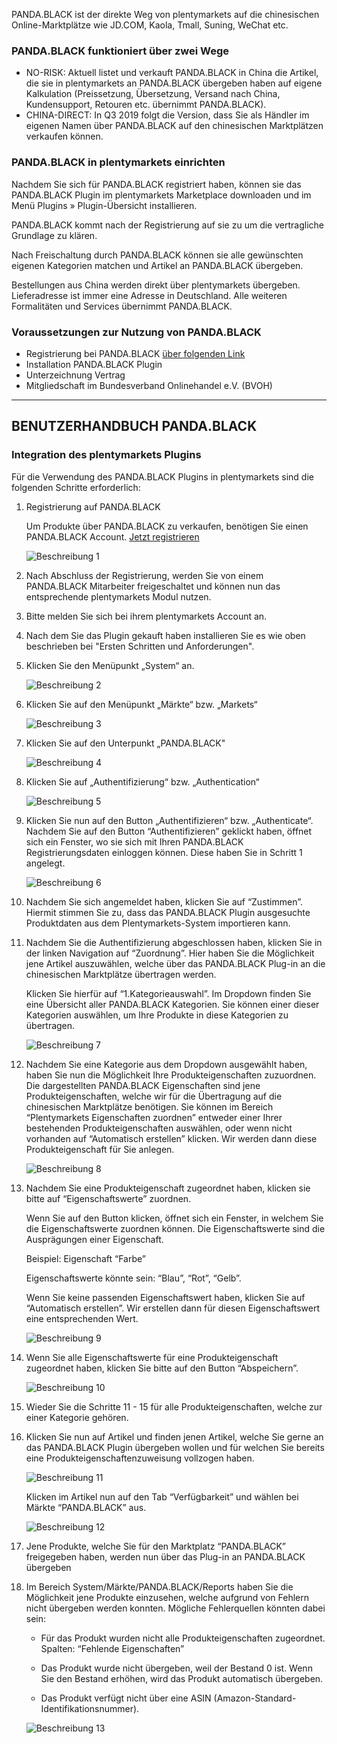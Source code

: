 PANDA.BLACK ist der direkte Weg von plentymarkets auf die chinesischen Online-Marktplätze wie JD.COM, Kaola, Tmall,
Suning, WeChat etc.

### PANDA.BLACK funktioniert über zwei Wege
* NO-RISK: Aktuell listet und verkauft PANDA.BLACK in China die Artikel, die sie in plentymarkets an PANDA.BLACK
  übergeben haben auf eigene Kalkulation (Preissetzung, Übersetzung, Versand nach China, Kundensupport, Retouren etc.
  übernimmt PANDA.BLACK). 
* CHINA-DIRECT: In Q3 2019 folgt die Version, dass Sie als Händler im eigenen Namen über PANDA.BLACK auf den
  chinesischen Marktplätzen verkaufen können.

### PANDA.BLACK in plentymarkets einrichten
Nachdem Sie sich für PANDA.BLACK registriert haben, können sie das PANDA.BLACK Plugin im plentymarkets Marketplace
downloaden und im Menü Plugins » Plugin-Übersicht installieren.

PANDA.BLACK kommt nach der Registrierung auf sie zu um die vertragliche Grundlage zu klären.

Nach Freischaltung durch PANDA.BLACK können sie alle gewünschten eigenen Kategorien matchen und Artikel an PANDA.BLACK
übergeben.

Bestellungen aus China werden direkt über plentymarkets übergeben. Lieferadresse ist immer eine Adresse in Deutschland.
Alle weiteren Formalitäten und Services übernimmt PANDA.BLACK.

### Voraussetzungen zur Nutzung von PANDA.BLACK
* Registrierung bei PANDA.BLACK <a href="https://pb.i-ways-network.org/register" target="_blank">über folgenden Link</a>
* Installation PANDA.BLACK Plugin
* Unterzeichnung Vertrag
* Mitgliedschaft im Bundesverband Onlinehandel e.V. (BVOH)

___

## BENUTZERHANDBUCH PANDA.BLACK

### Integration des plentymarkets Plugins

Für die Verwendung des PANDA.BLACK Plugins in plentymarkets sind die folgenden Schritte erforderlich:

1. Registrierung auf PANDA.BLACK

    <div class="alert alert-warning">
        Um Produkte über PANDA.BLACK zu verkaufen, benötigen Sie einen PANDA.BLACK Account.
        <a href="https://pb.i-ways-network.org/register" target="_blank">Jetzt registrieren</a>
    </div>
    
    ![Beschreibung 1](https://cdnmp.plentymarkets.com/9470/meta/images/description_1.png?raw=true)

2. Nach Abschluss der Registrierung, werden Sie von einem PANDA.BLACK Mitarbeiter freigeschaltet und können nun das
   entsprechende plentymarkets Modul nutzen.

3. Bitte melden Sie sich bei ihrem plentymarkets Account an.

4. Nach dem Sie das Plugin gekauft haben installieren Sie es wie oben beschrieben bei "Ersten Schritten und Anforderungen".
  
5.  Klicken Sie den Menüpunkt „System“ an.

    ![Beschreibung 2](https://cdnmp.plentymarkets.com/9470/meta/images/description_2.png?raw=true)
    
6.  Klicken Sie auf den Menüpunkt „Märkte“ bzw. „Markets“

    ![Beschreibung 3](https://cdnmp.plentymarkets.com/9470/meta/images/description_3.png?raw=true)
    
7.  Klicken Sie auf den Unterpunkt „PANDA.BLACK"

    ![Beschreibung 4](https://cdnmp.plentymarkets.com/9470/meta/images/description_4.png?raw=true)

8.  Klicken Sie auf „Authentifizierung“ bzw. „Authentication“

    ![Beschreibung 5](https://cdn03.plentymarkets.com/3hag18jcluec/frontend/pb_3.png)

9.  Klicken Sie nun auf den Button „Authentifizieren“ bzw. „Authenticate“. Nachdem Sie auf den Button “Authentifizieren” geklickt haben, öffnet sich ein Fenster, wo sie sich mit Ihren PANDA.BLACK Registrierungsdaten einloggen können. Diese haben Sie in Schritt 1 angelegt.

    ![Beschreibung 6](https://cdn03.plentymarkets.com/3hag18jcluec/frontend/pb_5.png)
    
10. Nachdem Sie sich angemeldet haben, klicken Sie auf “Zustimmen”. Hiermit stimmen Sie zu, dass das PANDA.BLACK Plugin ausgesuchte Produktdaten aus dem Plentymarkets-System importieren kann.
    
11. Nachdem Sie die Authentifizierung abgeschlossen haben, klicken Sie in der linken Navigation auf “Zuordnung”. Hier haben Sie die Möglichkeit jene Artikel auszuwählen, welche über das PANDA.BLACK Plug-in an die chinesischen Marktplätze übertragen werden. 
    
    Klicken Sie hierfür auf “1.Kategorieauswahl”. Im Dropdown finden Sie eine Übersicht aller PANDA.BLACK Kategorien. Sie können einer dieser Kategorien auswählen, um Ihre Produkte in diese Kategorien zu übertragen.  
    
    ![Beschreibung 7](https://cdn03.plentymarkets.com/3hag18jcluec/frontend/pb_8.png)
    
12. Nachdem Sie eine Kategorie aus dem Dropdown ausgewählt haben, haben Sie nun die Möglichkeit Ihre Produkteigenschaften zuzuordnen. Die dargestellten PANDA.BLACK Eigenschaften sind jene Produkteigenschaften, welche wir für die Übertragung auf die chinesischen Marktplätze benötigen. Sie können im Bereich “Plentymarkets Eigenschaften zuordnen” entweder einer Ihrer bestehenden Produkteigenschaften auswählen, oder wenn nicht vorhanden auf “Automatisch erstellen” klicken. Wir werden dann diese Produkteigenschaft für Sie anlegen. 

    ![Beschreibung 8](https://cdn03.plentymarkets.com/3hag18jcluec/frontend/pb_9.png)
    
13. Nachdem Sie eine Produkteigenschaft zugeordnet haben, klicken sie bitte auf “Eigenschaftswerte” zuordnen.
    
    Wenn Sie auf den Button klicken, öffnet sich ein Fenster, in welchem Sie die Eigenschaftswerte zuordnen können. Die Eigenschaftswerte sind die Ausprägungen einer Eigenschaft.
    
    Beispiel: Eigenschaft “Farbe”
    
    Eigenschaftswerte könnte sein: “Blau”, “Rot”, “Gelb”. 
    
    Wenn Sie keine passenden Eigenschaftswert haben, klicken Sie auf “Automatisch erstellen”. Wir erstellen dann für diesen Eigenschaftswert eine entsprechenden Wert.
    
    ![Beschreibung 9](https://cdn03.plentymarkets.com/3hag18jcluec/frontend/pb_10.png)
    
14. Wenn Sie alle Eigenschaftswerte für eine Produkteigenschaft zugeordnet haben, klicken Sie bitte auf den Button “Abspeichern”.
    
    ![Beschreibung 10](https://cdn03.plentymarkets.com/3hag18jcluec/frontend/pb_11.png)
    
15. Wieder Sie die Schritte 11 - 15 für alle Produkteigenschaften, welche zur einer Kategorie gehören. 
    
16. Klicken Sie nun auf Artikel und finden jenen Artikel, welche Sie gerne an das PANDA.BLACK Plugin übergeben wollen und für welchen Sie bereits eine Produkteigenschaftenzuweisung vollzogen haben. 

    ![Beschreibung 11](https://cdn03.plentymarkets.com/3hag18jcluec/frontend/pb_12.png)
    
    Klicken im Artikel nun auf den Tab “Verfügbarkeit” und wählen bei Märkte “PANDA.BLACK” aus.
    
    ![Beschreibung 12](https://cdn03.plentymarkets.com/3hag18jcluec/frontend/pb_13.png)
    
17. Jene Produkte, welche Sie für den Marktplatz “PANDA.BLACK” freigegeben haben, werden nun über das Plug-in an PANDA.BLACK übergeben
    
18. Im Bereich System/Märkte/PANDA.BLACK/Reports haben Sie die Möglichkeit jene Produkte einzusehen, welche aufgrund von Fehlern nicht übergeben werden konnten. Mögliche Fehlerquellen könnten dabei sein: 
    
    * Für das Produkt wurden nicht alle Produkteigenschaften zugeordnet. Spalten: “Fehlende Eigenschaften”
    
    * Das Produkt wurde nicht übergeben, weil der Bestand 0 ist. Wenn Sie den Bestand erhöhen, wird das Produkt automatisch übergeben.
    
    * Das Produkt verfügt nicht über eine ASIN (Amazon-Standard-Identifikationsnummer).
        
    ![Beschreibung 13](https://cdn03.plentymarkets.com/3hag18jcluec/frontend/pb_14.png)
